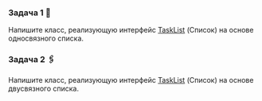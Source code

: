 ### Задача 1 📎

Напишите класс, реализующую интерфейс [TaskList][1] (Список) на основе односвязного списка.

### Задача 2 🖇

Напишите класс, реализующую интерфейс [TaskList][1] (Список) на основе двусвязного списка.


[1]: src/main/java/ru/bgpu/task/list/TaskList.java